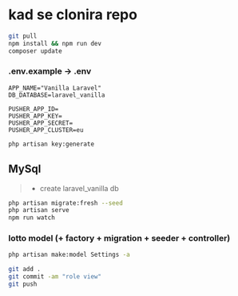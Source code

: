 # kad se clonira repo
```bash
git pull
npm install && npm run dev
composer update
```
### .env.example -> .env
```
APP_NAME="Vanilla Laravel"
DB_DATABASE=laravel_vanilla

PUSHER_APP_ID=
PUSHER_APP_KEY=
PUSHER_APP_SECRET=
PUSHER_APP_CLUSTER=eu
```
```bash
php artisan key:generate
```
## MySql
> - create laravel_vanilla db
```bash
php artisan migrate:fresh --seed
php artisan serve
npm run watch
```
### lotto model (+ factory + migration + seeder + controller)
```bash
php artisan make:model Settings -a
```

```bash
git add .
git commit -am "role view"
git push
```
